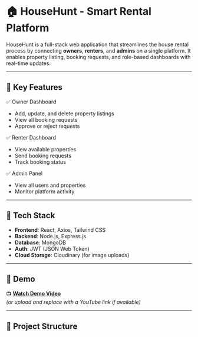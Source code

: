 # 🏠 HouseHunt - Smart Rental Platform

HouseHunt is a full-stack web application that streamlines the house rental process by connecting **owners**, **renters**, and **admins** on a single platform. It enables property listing, booking requests, and role-based dashboards with real-time updates.

---

## 🔑 Key Features

✅ Owner Dashboard  
- Add, update, and delete property listings  
- View all booking requests  
- Approve or reject requests  

✅ Renter Dashboard  
- View available properties  
- Send booking requests  
- Track booking status  

✅ Admin Panel  
- View all users and properties  
- Monitor platform activity  

---

## 🧰 Tech Stack

- **Frontend**: React, Axios, Tailwind CSS  
- **Backend**: Node.js, Express.js  
- **Database**: MongoDB  
- **Auth**: JWT (JSON Web Token)  
- **Cloud Storage**: Cloudinary (for image uploads)

---

## 🎥 Demo

📺 **[Watch Demo Video](demo-video.mp4)**  
*(or upload and replace with a YouTube link if available)*

---

## 📂 Project Structure


